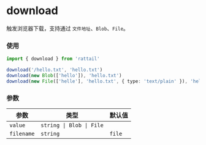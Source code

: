 # download

触发浏览器下载，支持通过 `文件地址`、`Blob`、`File`。

### 使用

```ts
import { download } from 'rattail'

download('/hello.txt', 'hello.txt')
download(new Blob(['hello']), 'hello.txt')
download(new File(['helle'], 'hello.txt', { type: 'text/plain' }), 'hello.txt')
```

### 参数

| 参数       | 类型                     | 默认值 |
| ---------- | ------------------------ | ------ |
| `value`    | `string \| Blob \| File` |        |
| `filename` | `string`                 | `file` |
